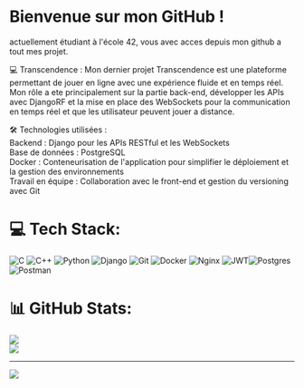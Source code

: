 # Bienvenue sur mon GitHub !
actuellement étudiant à l'école 42, vous avec acces depuis mon github a tout mes projet.

💻 Transcendence :
Mon dernier projet Transcendence est une plateforme permettant de jouer en ligne avec une expérience fluide et en temps réel. Mon rôle a ete principalement sur la partie back-end, développer les APIs avec DjangoRF et la mise en place des WebSockets pour la communication en temps réel et que les utilisateur peuvent jouer a distance.

🛠️ Technologies utilisées : <br/>
Backend : Django pour les APIs RESTful et les WebSockets<br/>
Base de données : PostgreSQL<br/>
Docker : Conteneurisation de l'application pour simplifier le déploiement et la gestion des environnements<br/>
Travail en équipe : Collaboration avec le front-end et gestion du versioning avec Git<br/>

# 💻 Tech Stack:
![C](https://img.shields.io/badge/c-%2300599C.svg?style=for-the-badge&logo=c&logoColor=white) ![C++](https://img.shields.io/badge/c++-%2300599C.svg?style=for-the-badge&logo=c%2B%2B&logoColor=white) ![Python](https://img.shields.io/badge/python-3670A0?style=for-the-badge&logo=python&logoColor=ffdd54) ![Django](https://img.shields.io/badge/django-%23092E20.svg?style=for-the-badge&logo=django&logoColor=white) ![Git](https://img.shields.io/badge/git-%23F05033.svg?style=for-the-badge&logo=git&logoColor=white) ![Docker](https://img.shields.io/badge/docker-%230db7ed.svg?style=for-the-badge&logo=docker&logoColor=white) ![Nginx](https://img.shields.io/badge/nginx-%23009639.svg?style=for-the-badge&logo=nginx&logoColor=white) ![JWT](https://img.shields.io/badge/JWT-black?style=for-the-badge&logo=JSON%20web%20tokens)![Postgres](https://img.shields.io/badge/postgres-%23316192.svg?style=for-the-badge&logo=postgresql&logoColor=white) ![Postman](https://img.shields.io/badge/Postman-FF6C37?style=for-the-badge&logo=postman&logoColor=white)

# 📊 GitHub Stats:
![](https://github-readme-stats.vercel.app/api?username=ThomasIBurtin&theme=radical&hide_border=true&include_all_commits=false&count_private=false)<br/>
![](https://github-readme-streak-stats.herokuapp.com/?user=ThomasIBurtin&theme=radical&hide_border=true)<br/>

---
[![](https://visitcount.itsvg.in/api?id=ThomasIBurtin&icon=0&color=0)](https://visitcount.itsvg.in)

<!-- Proudly created with GPRM ( https://gprm.itsvg.in ) -->
